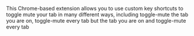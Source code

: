 This Chrome-based extension allows you to use custom key shortcuts to toggle mute your tab in many different ways, including toggle-mute the tab you are on, toggle-mute every tab but the tab you are on and toggle-mute every tab
